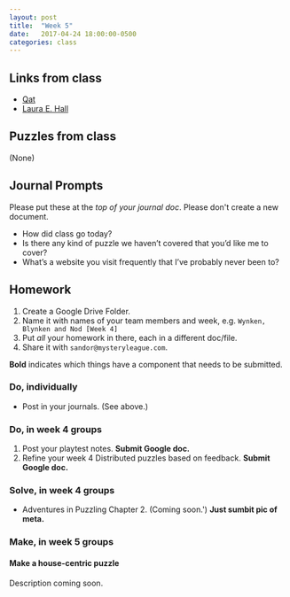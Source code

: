 ```yaml
---
layout: post
title:  "Week 5"
date:   2017-04-24 18:00:00-0500
categories: class
---
```


## Links from class

- [Qat](https://www.quinapalus.com/cgi-bin/qat)
- [Laura E. Hall](http://www.lauraehall.com/)

## Puzzles from class

(None)

## Journal Prompts

Please put these at the *top of your journal doc*. Please don't create a new document.

- How did class go today?
- Is there any kind of puzzle we haven’t covered that you’d like me to cover? 
- What’s a website you visit frequently that I’ve probably never been to?

## Homework

1. Create a Google Drive Folder.
2. Name it with names of your team members and week, e.g. `Wynken, Blynken and Nod [Week 4]`
3. Put _all_ your homework in there, each in a different doc/file.
4. Share it with `sandor@mysteryleague.com`.

 **Bold** indicates which things have a component that needs to be submitted.

### Do, individually

* Post in your journals. (See above.)

### Do, in week 4 groups

1. Post your playtest notes. **Submit Google doc.**
2. Refine your week 4 Distributed puzzles based on feedback. **Submit Google doc.**

### Solve, in week 4 groups

* Adventures in Puzzling Chapter 2. (Coming soon.') **Just sumbit pic of meta.**

### Make, in week 5 groups

#### Make a house-centric puzzle

Description coming soon.
